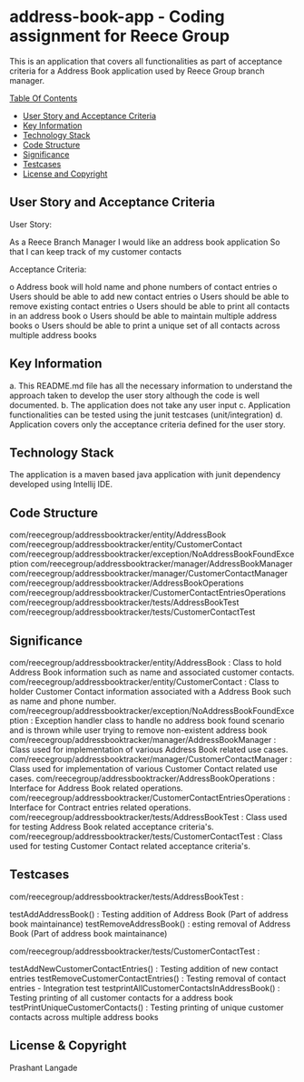 # address-book-app - Coding assignment for Reece Group

This is an application that covers all functionalities as part of acceptance criteria for a Address Book application used by Reece Group branch manager.

[Table Of Contents]()
* [User Story and Acceptance Criteria](#user-story-and-acceptance-criteria)
* [Key Information](#key-information)
* [Technology Stack](#technology-stack)
* [Code Structure](#code-structure)
* [Significance](#significance)
* [Testcases](#testcases)
* [License and Copyright](#license-and-copyright)

## User Story and Acceptance Criteria

User Story:

As a Reece Branch Manager
I would like an address book application
So that I can keep track of my customer contacts

Acceptance Criteria:

o Address book will hold name and phone numbers of contact entries
o Users should be able to add new contact entries
o Users should be able to remove existing contact entries
o Users should be able to print all contacts in an address book
o Users should be able to maintain multiple address books
o Users should be able to print a unique set of all contacts across multiple address books

## Key Information

a. This README.md file has all the necessary information to understand the approach taken to develop the user story although the code is well documented.
b. The application does not take any user input
c. Application functionalities can be tested using the junit testcases (unit/integration)
d. Application covers only the acceptance criteria defined for the user story.

## Technology Stack

   The application is a maven based java application with junit dependency developed using Intellij IDE.
   
## Code Structure
   
com/reecegroup/addressbooktracker/entity/AddressBook
com/reecegroup/addressbooktracker/entity/CustomerContact
com/reecegroup/addressbooktracker/exception/NoAddressBookFoundException
com/reecegroup/addressbooktracker/manager/AddressBookManager
com/reecegroup/addressbooktracker/manager/CustomerContactManager
com/reecegroup/addressbooktracker/AddressBookOperations
com/reecegroup/addressbooktracker/CustomerContactEntriesOperations
com/reecegroup/addressbooktracker/tests/AddressBookTest
com/reecegroup/addressbooktracker/tests/CustomerContactTest

## Significance

com/reecegroup/addressbooktracker/entity/AddressBook : Class to hold Address Book information such as name and associated customer contacts.
com/reecegroup/addressbooktracker/entity/CustomerContact : Class to holder Customer Contact information associated with a Address Book such as name and phone number.
com/reecegroup/addressbooktracker/exception/NoAddressBookFoundException : Exception handler class to handle no address book found scenario and is thrown while user trying to remove non-existent address book
com/reecegroup/addressbooktracker/manager/AddressBookManager : Class used for implementation of various Address Book related use cases.
com/reecegroup/addressbooktracker/manager/CustomerContactManager : Class used for implementation of various Customer Contact related use cases.
com/reecegroup/addressbooktracker/AddressBookOperations : Interface for Address Book related operations.
com/reecegroup/addressbooktracker/CustomerContactEntriesOperations : Interface for Contract entries related operations.
com/reecegroup/addressbooktracker/tests/AddressBookTest : Class used for testing Address Book related acceptance criteria's.
com/reecegroup/addressbooktracker/tests/CustomerContactTest : Class used for testing Customer Contact related acceptance criteria's.

## Testcases

com/reecegroup/addressbooktracker/tests/AddressBookTest :

testAddAddressBook() : Testing addition of Address Book (Part of address book maintainance)
testRemoveAddressBook() : esting removal of Address Book (Part of address book maintainance)

com/reecegroup/addressbooktracker/tests/CustomerContactTest  :

testAddNewCustomerContactEntries() : Testing addition of new contact entries
testRemoveCustomerContactEntries() : Testing removal of contact entries - Integration test
testprintAllCustomerContactsInAddressBook() : Testing printing of all customer contacts for a address book
testPrintUniqueCustomerContacts() : Testing printing of unique customer contacts across multiple address books

## License & Copyright
Prashant Langade
